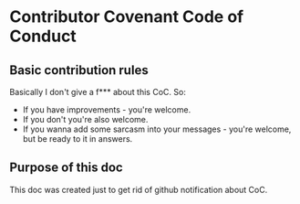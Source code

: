 # Contributor Covenant Code of Conduct

## Basic contribution rules

Basically I don't give a f*** about this CoC. So:
* If you have improvements - you're welcome.
* If you don't you're also welcome.
* If you wanna add some sarcasm into your messages - you're welcome, but be ready to it in answers.

## Purpose of this doc

This doc was created just to get rid of github notification about CoC.
